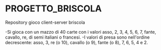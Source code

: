# PROGETTO_BRISCOLA
Repository gioco client-server briscola

-Si gioca con un mazzo di 40 carte con i valori asso, 2, 3, 4, 5, 6, 7, fante, cavallo, re, di semi italiani o  francesi. 
-I valori di presa sono nell'ordine decrescente: asso, 3, re (o 10), cavallo (o 9), fante (o 8), 7, 6, 5, 4 e 2.